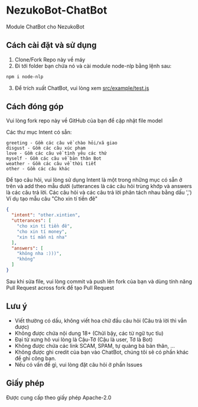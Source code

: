 # NezukoBot-ChatBot
Module ChatBot cho NezukoBot
## Cách cài đặt và sử dụng
1. Clone/Fork Repo này về máy
2. Đi tới folder bạn chứa nó và cài module node-nlp bằng lệnh sau:
```sh
npm i node-nlp
```
3. Để trích xuất ChatBot, vui lòng xem [src/example/test.js](https://github.com/NezukoBotTeam/NezukoBot-ChatBot/tree/main/src/example)
## Cách đóng góp
Vui lòng fork repo này về GitHub của bạn để cập nhật file model

Các thư mục Intent có sẵn:
```
greeting - Gồm các câu về chào hỏi/xã giao
disgust - Gồm các câu xúc phạm
love - Gồm các câu về tình yêu các thứ
myself - Gồm các câu về bản thân Bot
weather - Gồm các câu về thời tiết
other - Gồm các câu khác
```
Để tạo câu hỏi, vui lòng sử dụng Intent là một trong những mục có sẵn ở trên và add theo mẫu dưới (utterances là các câu hỏi trùng khớp và answers là các câu trả lời. Các câu hỏi và các câu trả lời phân tách nhau bằng dấu ',')
Ví dụ tạo mẫu câu "Cho xin tí tiền đê"
```json
{
  "intent": "other.xintien",
  "utterances": [
    "cho xin tí tiền đê",
    "cho xin tí money",
    "xin tí mắn nì nha"
  ],
  "answers": [
    "không nha :)))",
    "không"
  ]
}
```
Sau khi sửa file, vui lòng commit và push lên fork của bạn và dùng tính năng Pull Request across fork để tạo Pull Request
## Lưu ý
- Viết thường có dấu, không viết hoa chữ đầu câu hỏi (Câu trả lời thì vẫn được)
- Không được chứa nội dung 18+ (Chửi bậy, các từ ngữ tục tĩu)
- Đại từ xưng hô vui lòng là Cậu-Tớ (Cậu là user, Tớ là Bot)
- Không được chứa các link SCAM, SPAM, tự quảng bá bản thân, ...
- Không được ghi credit của bạn vào ChatBot, chúng tôi sẽ có phần khác để ghi công bạn.
- Nếu có vấn đề gì, vui lòng đặt câu hỏi ở phần Issues
## Giấy phép
Được cung cấp theo giấy phép Apache-2.0
